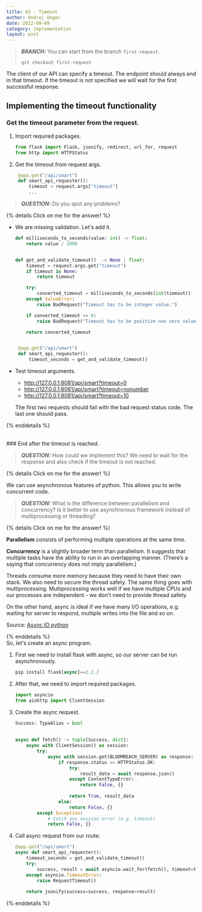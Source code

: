 ```yaml
---
title: 03 - Timeout
author: Ondrej Unger
date: 2022-09-09
category: implementation
layout: post
---
```


> **_BRANCH:_**  You can start from the branch `first-request`.
>
> `git checkout first-request`

The client of our API can specify a timeout. The endpoint should always end in that timeout. If the timeout is not
specified we will wait for the first successful response.

## Implementing the timeout functionality

### Get the timeout parameter from the request.

1. Import required packages.

    ```python
    from flask import Flask, jsonify, redirect, url_for, request
    from http import HTTPStatus
    ```

2. Get the timeout from request args.

   ```python
    @app.get("/api/smart")
    def smart_api_requester():
        timeout = request.args["timeout"]
        ...
   ```

> **_QUESTION:_**  Do you spot any problems?

{% details Click on me for the answer! %}

- We are missing validation. Let's add it.
    ```python
    def milliseconds_to_seconds(value: int) -> float:
        return value / 1000
    
    
    def get_and_validate_timeout()  -> None | float:
        timeout = request.args.get("timeout")
        if timeout is None:
            return timeout
    
        try:
            converted_timeout = milliseconds_to_seconds(int(timeout))
        except ValueError:
            raise BadRequest("Timeout has to be integer value.")
    
        if converted_timeout <= 0:
            raise BadRequest("Timeout has to be positive non zero value.")
    
        return converted_timeout
    
    
     @app.get("/api/smart")
     def smart_api_requester():
         timeout_seconds = get_and_validate_timeout()
     ```

- Test timeout arguments.
    - http://127.0.0.1:8081/api/smart?timeout=0
    - http://127.0.0.1:8081/api/smart?timeout=nonumber
    - http://127.0.0.1:8081/api/smart?timeout=10

  The first two requests should fail with the bad request status code. The last one should pass.

{% enddetails %}

<br>
### End after the timeout is reached.

> **_QUESTION:_** How could we implement this? We need to wait for the response and also check if the timeout is not
> reached.

{% details Click on me for the answer! %}

We can use asynchronous features of python. This allows you to write concurrent code.
> **_QUESTION:_** What is the difference between parallelism and concurrency? Is it better to use asynchronous
> framework instead of multiprocessing or threading?

{% details Click on me for the answer! %}

**Parallelism** consists of performing multiple operations at the same time.

**Concurrency** is a slightly broader term than parallelism. It suggests that multiple tasks have the ability to run
in an overlapping manner. (There’s a saying that concurrency does not imply parallelism.)

Threads consume more memory because they need to have their own stack. We also need to secure the thread safety.
The same thing goes with multiprocessing. Multiprocessing works well if we have multiple CPUs and our processes are
independent - we don't need to provide thread safety.

On the other hand, async is ideal if we have many I/O operations, e.g. waiting for server to respond, multiple writes
into the file and so on.

Source: [Async IO python](https://realpython.com/async-io-python/)

{% enddetails %}
<br>
So, let's create an async program.

1. First we need to install flask with async, so our server can be run asynchronously.
   ```python
   pip install flask[async]==2.2.2
   ```
2. After that, we need to import required packages.
   ```python
   import asyncio
   from aiohttp import ClientSession
   ```
3. Create the async request.
   ```python
   Success: TypeAlias = bool
      
      
   async def fetch() -> tuple[Success, dict]:
       async with ClientSession() as session:
           try:
               async with session.get(BLOOMREACH_SERVER) as response:
                   if response.status == HTTPStatus.OK:
                       try:
                           result_data = await response.json()
                       except ContentTypeError:
                           return False, {}
      
                       return True, result_data
                   else:
                       return False, {}
           except Exception:
               # Catch any session error (e.g. timeout)
               return False, {}
   ```
4. Call async request from our route.
   ```python
   @app.get("/api/smart")
   async def smart_api_requester():
       timeout_seconds = get_and_validate_timeout()
       try:
           success, result = await asyncio.wait_for(fetch(), timeout=timeout_seconds)
       except asyncio.TimeoutError:
           raise RequestTimeout()
      
       return jsonify(success=success, response=result)
   ```

{% enddetails %}